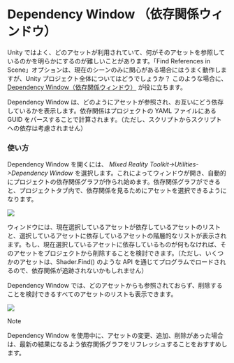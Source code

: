 
# Dependency Window （依存関係ウィンドウ）

Unity ではよく、どのアセットが利用されていて、何がそのアセットを参照しているのかを明らかにするのが難しいことがあります。「Find References in Scene」オプションは、現在のシーンのみに関心がある場合にはうまく動作しますが、Unity プロジェクト全体についてはどうでしょうか？ このような場合に、[Dependency Window（依存関係ウィンドウ）](https://github.com/Microsoft/MixedRealityToolkit-Unity/blob/mrtk_development/Assets/MixedRealityToolkit.Tools/DependencyWindow) が役に立ちます。

Dependency Window は、どのようにアセットが参照され、お互いにどう依存しているかを表示します。依存関係はプロジェクトの YAML ファイルにある GUID をパースすることで計算されます。（ただし、スクリプトからスクリプトへの依存は考慮されません）


### 使い方

Dependency Window を開くには、 *Mixed Reality Toolkit->Utilities->Dependency Window* を選択します。これによってウィンドウが開き、自動的にプロジェクトの依存関係グラフが作られ始めます。依存関係グラフができると、プロジェクトタブ内で、依存関係を見るためにアセットを選択できるようになります。

![](../../Documentation/Images/DependencyWindow/MRTK_Dependency_Window.png)

ウィンドウには、現在選択しているアセットが依存しているアセットのリストと、選択しているアセットに依存しているアセットの階層的なリストが表示されます。もし、現在選択しているアセットに依存しているものが何もなければ、そのアセットをプロジェクトから削除することを検討できます。（ただし、いくつかのアセットは、Shader.Find() のような API を通じてプログラムでロードされるので、依存関係が追跡されないかもしれません）

Dependency Window では、どのアセットからも参照されておらず、削除することを検討できるすべてのアセットのリストも表示できます。

![](../../Documentation/Images/DependencyWindow/MRTK_Dependency_Window_Unreferenced.png)

> [!NOTE]
> Dependency Window を使用中に、アセットの変更、追加、削除があった場合は、最新の結果になるよう依存関係グラフをリフレッシュすることをおすすめします。
